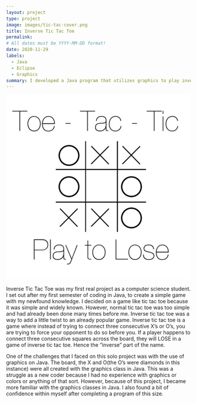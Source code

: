 ```yaml
---
layout: project
type: project
image: images/tic-tac-cover.png
title: Inverse Tic Tac Toe
permalink: 
# All dates must be YYYY-MM-DD format!
date: 2020-11-29
labels:
  - Java
  - Eclipse
  - Graphics
summary: I developed a Java program that utilizes graphics to play inverse tic tac toe.
---
```


<div class="ui small rounded images">
  <img class="ui image" src="../images/tictactoe.jpg">
 
</div>

Inverse Tic Tac Toe was my first real project as a computer science student. I set out after my first semester of coding in Java, to create a simple game with my newfound knowledge. I decided on a game like tic tac toe because it was simple and widely known. However, normal tic tac toe was too simple and had already been done many times before me. Inverse tic tac toe was a way to add a little twist to an already popular game. Inverse tic tac toe is a game where instead of trying to connect three consecutive X’s or O’s, you are trying to force your opponent to do so before you. If a player happens to connect three consecutive squares across the board, they will LOSE in a game of inverse tic tac toe. Hence the “inverse” part of the name.

One of the challenges that I faced on this solo project was with the use of graphics on Java. The board, the X and O(the O’s were diamonds in this instance) were all created with the graphics class in Java. This was a struggle as a new coder because I had no experience with graphics or colors or anything of that sort. However, because of this project, I became more familiar with the graphics classes in Java. I also found a bit of confidence within myself after completing a program of this size.





